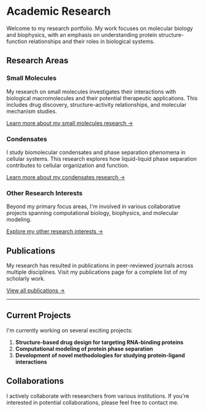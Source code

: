 # Academic Research

Welcome to my research portfolio. My work focuses on molecular biology and biophysics, with an emphasis on understanding protein structure-function relationships and their roles in biological systems.

## Research Areas

### Small Molecules
My research on small molecules investigates their interactions with biological macromolecules and their potential therapeutic applications. This includes drug discovery, structure-activity relationships, and molecular mechanism studies.

[Learn more about my small molecules research →](./small-molecules/)

### Condensates
I study biomolecular condensates and phase separation phenomena in cellular systems. This research explores how liquid-liquid phase separation contributes to cellular organization and function.

[Learn more about my condensates research →](./condensates)

### Other Research Interests
Beyond my primary focus areas, I'm involved in various collaborative projects spanning computational biology, biophysics, and molecular modeling.

[Explore my other research interests →](others/index.md)

## Publications

My research has resulted in publications in peer-reviewed journals across multiple disciplines. Visit my publications page for a complete list of my scholarly work.

[View all publications →](publications.md)

---

## Current Projects

I'm currently working on several exciting projects:

1. **Structure-based drug design for targeting RNA-binding proteins**
2. **Computational modeling of protein phase separation**
3. **Development of novel methodologies for studying protein-ligand interactions**

## Collaborations

I actively collaborate with researchers from various institutions. If you're interested in potential collaborations, please feel free to contact me.